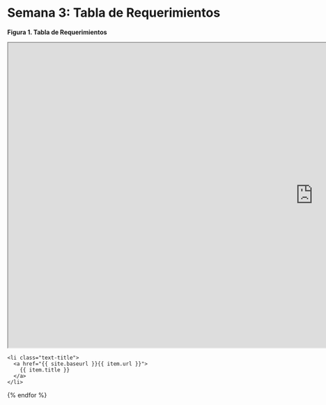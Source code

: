 
<div class="introduction">
<p align="center"> <h1>Semana 3: Tabla de Requerimientos</h1><p>
<b>Figura 1. Tabla de Requerimientos </b>
   <p align="center"><iframe src="https://docs.google.com/spreadsheets/d/e/2PACX-1vTnMQiI3aoZJet5IcsBemyxRg107OLpUAt4nOf8TPXXybNCBAceM38Ez1IprZrt72SRgTtOWmn3oYSq/pubhtml?widget=true&headers=false" width="1400" height="700"></iframe></p> 

  
    <li class="text-title">
      <a href="{{ site.baseurl }}{{ item.url }}">
        {{ item.title }}
      </a>
    </li>
  {% endfor %}
  </ul>
</div>

